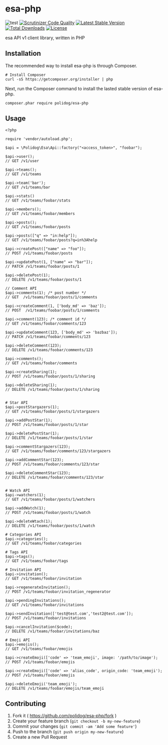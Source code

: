 # esa-php

![test](https://github.com/polidog/esa-php/workflows/test/badge.svg)
[![Scrutinizer Code Quality](https://scrutinizer-ci.com/g/polidog/esa-php/badges/quality-score.png?b=master)](https://scrutinizer-ci.com/g/polidog/esa-php/?branch=master)
[![Latest Stable Version](https://poser.pugx.org/polidog/esa-php/v/stable)](https://packagist.org/packages/polidog/esa-php)
[![Total Downloads](https://poser.pugx.org/polidog/esa-php/downloads)](https://packagist.org/packages/polidog/esa-php)
[![License](https://poser.pugx.org/polidog/esa-php/license)](https://packagist.org/packages/polidog/esa-php)

esa API v1 client library, written in PHP

## Installation

The recommended way to install esa-php is through Composer.

```
# Install Composer
curl -sS https://getcomposer.org/installer | php
```
Next, run the Composer command to install the lasted stable version of esa-php.

```
composer.phar require polidog/esa-php
```

## Usage

```
<?php

require 'vendor/autoload.php';

$api = \Polidog\Esa\Api::factory("<access_token>", "foobar");

$api->user();
// GET /v1/user

$api->teams();
// GET /v1/teams

$api->team('bar');
// GET /v1/teams/bar

$api->stats()
// GET /v1/teams/foobar/stats

$api->members();
// GET /v1/teams/foobar/members

$api->posts();
// GET /v1/teams/foobar/posts

$api->posts(["q" => "in:help"]);
// GET /v1/teams/foobar/posts?q=in%3Ahelp

$api->createPost(["name" => "foo"]);
// POST /v1/teams/foobar/posts

$api->updatePost(1, ["name" => "bar"]);
// PATCH /v1/teams/foobar/posts/1

$api->deletePost(1);
// DELETE /v1/teams/foobar/posts/1

// Comment API
$api->comments(1); /* post number */
// GET  /v1/teams/foobar/posts/1/comments

$api->createComment(1, ['body_md' => 'baz']);
// POST  /v1/teams/foobar/posts/1/comments

$api->comment(123); /* comment id */
// GET /v1/teams/foobar/comments/123

$api->updateComment(123, ['body_md' => 'bazbaz']);
// PATCH /v1/teams/foobar/comments/123

$api->deleteComment(123);
// DELETE /v1/teams/foobar/comments/123

$api->comments();
// GET /v1/teams/foobar/comments

$api->createSharing(1);
// POST /v1/teams/foobar/posts/1/sharing

$api->deleteSharing(1);
// DELETE /v1/teams/foobar/posts/1/sharing


# Star API
$api->postStargazers(1);
// GET /v1/teams/foobar/posts/1/stargazers

$api->addPostStar(1);
// POST /v1/teams/foobar/posts/1/star

$api->deletePostStar(1);
// DELETE /v1/teams/foobar/posts/1/star

$api->commentStargazers(123);
// GET /v1/teams/foobar/comments/123/stargazers

$api->addCommentStar(123);
// POST /v1/teams/foobar/comments/123/star

$api->deleteCommentStar(123);
// DELETE /v1/teams/foobar/comments/123/star


# Watch API
$api->watchers(1);
// GET /v1/teams/foobar/posts/1/watchers

$api->addWatch(1);
// POST /v1/teams/foobar/posts/1/watch

$api->deleteWtach(1);
// DELETE /v1/teams/foobar/posts/1/watch

# Categories API
$api->categories();
// GET /v1/teams/foobar/categories

# Tags API
$api->tags();
// GET /v1/teams/foobar/tags

# Invitation API
$api->invitation();
// GET /v1/teams/foobar/invitation

$api->regenerateInvitation();
// POST /v1/teams/foobar/invitation_regenerator

$api->pendingInvitations();
// GET /v1/teams/foobar/invitations

$api->sendInvitation(['test@test.com','test2@test.com']);
// POST /v1/teams/foobar/invitations

$api->cancelInvitation($code);
// DELETE /v1/teams/foobar/invitations/baz

# Emoji API
$api->emojis();
// GET /v1/teams/foobar/emojis

$api->createEmoji(['code' => 'team_emoji', image: '/path/to/image');
// POST /v1/teams/foobar/emojis

$api->createEmoji(['code' => 'alias_code', origin_code: 'team_emoji');
// POST /v1/teams/foobar/emojis

$api->deleteEmoji('team_emoji');
// DELETE /v1/teams/foobar/emojis/team_emoji
```

## Contributing

1. Fork it ( https://github.com/polidog/esa-php/fork )
2. Create your feature branch (`git checkout -b my-new-feature`)
3. Commit your changes (`git commit -am 'Add some feature'`)
4. Push to the branch (`git push origin my-new-feature`)
5. Create a new Pull Request

